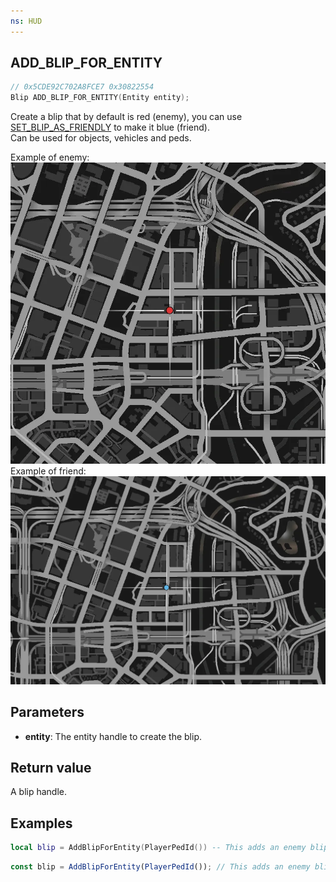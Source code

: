 ```yaml
---
ns: HUD
---
```

## ADD_BLIP_FOR_ENTITY

```c
// 0x5CDE92C702A8FCE7 0x30822554
Blip ADD_BLIP_FOR_ENTITY(Entity entity);
```

Create a blip that by default is red (enemy), you can use [SET_BLIP_AS_FRIENDLY](#_0xC6F43D0E) to make it blue (friend).  
Can be used for objects, vehicles and peds.

Example of enemy:
![enemy](./AddBlipForEntity/1agTGTa.webp)
Example of friend:
![friend](./AddBlipForEntity/uHpLos3.webp)

## Parameters
* **entity**: The entity handle to create the blip.

## Return value
A blip handle.

## Examples
```lua
local blip = AddBlipForEntity(PlayerPedId()) -- This adds an enemy blip to yourself
```

```js  
const blip = AddBlipForEntity(PlayerPedId()); // This adds an enemy blip to yourself
```
